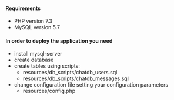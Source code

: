 #### Requirements

- PHP version 7.3
- MySQL version 5.7

#### In order to deploy the application you need

- install mysql-server
- create database
- create tables using scripts:
    - resources/db_scripts/chatdb_users.sql
    - resources/db_scripts/chatdb_messages.sql
- change configuration file setting your configuration parameters
    - resources/config.php

   